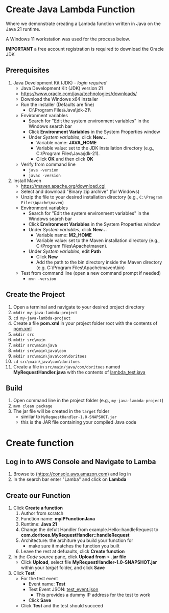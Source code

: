 # Create Java Lambda Function
Where we demonstrate creating a Lambda function written in Java on the Java 21 runtime.

A Windows 11 workstation was used for the process below.

**IMPORTANT** a free account registration is required to download the Oracle JDK

## Prerequisites
1. Java Development Kit (JDK) - *login required*
    - Java Development Kit (JDK) version 21
    - https://www.oracle.com/java/technologies/downloads/
    - Download the Windows x64 installer
    - Run the installer (Defaults are fine)
      - C:\Program Files\Java\jdk-21\
    - Environment variables
      - Search for "Edit the system environment variables" in the Windows search bar
      - Click **Environment Variables** in the System Properties window
      - Under *System variables*, click **New...**
        - Variable name: **JAVA_HOME**
        - Variable value: set to the JDK installation directory (e.g., C:\Program Files\Java\jdk-21).
        - Click **OK** and then click **OK**
    - Verify from command line
      - `java -version`
      - `javac -version`
2. Install Maven
    - https://maven.apache.org/download.cgi
    - Select and download "Binary zip archive" (for Windows)
    - Unzip the file to your desired installation directory (e.g., `C:\Program Files\Apache\maven`)
    - Environment variables
      - Search for "Edit the system environment variables" in the Windows search bar
      - Click **Environment Variables** in the System Properties window
      - Under *System variables*, click **New...**
        - Variable name: **M2_HOME**
        - Variable value: set to the Maven installation directory (e.g., C:\Program Files\Apache\maven).
      - Under *System variables*, edit **Path**
        - Click **New**
        - Add the path to the bin directory inside the Maven directory (e.g. C:\Program Files\Apache\maven\bin)
    - Test from command line (open a new command prompt if needed)
      - `mvn -version`

## Create the Project
1. Open a terminal and navigate to your desired project directory
2. `mkdir my-java-lambda-project`
3. `cd my-java-lambda-project`
4. Create a file **pom.xml** in your project folder root with the contents of [pom.xml](pom.xml)
5. `mkdir src`
6. `mkdir src\main`
7. `mkdir src\main\java`
8. `mkdir src\main\java\com`
9. `mkdir src\main\java\com\doritoes`
10. `cd src\main\java\com\doritoes`
11. Create a file in `src/main/java/com/doritoes` named  **MyRequestHandler.java** with the contents of [lambda_test.java](lambda_test.java)

## Build
1. Open command line in the project folder (e.g., `my-java-lambda-project`)
2. `mvn clean package`
3. The jar file will be created in the `target` folder
    - similar to `MyRequestHandler-1.0-SNAPSHOT.jar`
    - this is the JAR file containing your compiled Java code
   
# Create function
## Log in to AWS Console and Navigate to Lamba
1. Browse to (https://console.aws.amazon.com) and log in
2. In the search bar enter "Lamba" and click on **Lambda**
## Create our Function
1. Click **Create a function**
    1. Author from scratch
    2. Function name: **myIPFunctionJava**
    3. Runtime: **Java 21**
    4. Change the defult Handler from example.Hello::handleRequest to **com.doritoes.MyRequestHandler::handleRequest**
    6. Architecture: the architure you build your function for
        - make sure it matches the function you built
    7. Leave the rest at defuaults, click **Create function**
2. In the *Code source* pane, click **Upload from** > **.jar file**
    - Click **Upload**, select file **MyRequestHandler-1.0-SNAPSHOT.jar** within your *target* folder, and click **Save**
3. Click **Test**
    - For the test event
      - Event name: **Test**
      - Test Event JSON: [test_event.json](test_event.json)
        - This provides a dummy IP address for the test to work
      - Click **Save**
    - Click **Test** and the test should succeed
